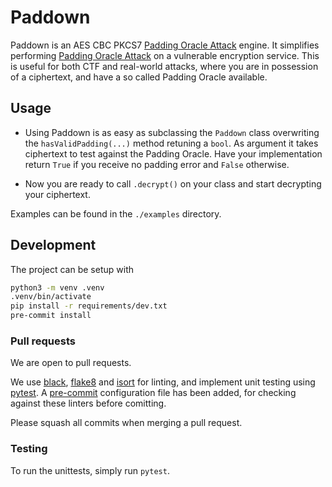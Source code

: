# Paddown
Paddown is an AES CBC PKCS7 [Padding Oracle Attack](https://en.wikipedia.org/wiki/Padding_oracle_attack)  engine. It simplifies performing [Padding Oracle Attack](https://en.wikipedia.org/wiki/Padding_oracle_attack) on a vulnerable encryption service. This is useful for both CTF and real-world attacks, where you are in possession of a ciphertext, and have a so called Padding Oracle available.

## Usage
* Using Paddown is as easy as subclassing the `Paddown` class overwriting the ``hasValidPadding(...)`` method retuning a `bool`. As argument it takes ciphertext to test against the Padding Oracle. Have your implementation return ``True`` if you receive no padding error and ``False`` otherwise.

* Now you are ready to call `.decrypt()` on your class and start decrypting your ciphertext.

Examples can be found in the `./examples` directory.

## Development

The project can be setup with
```bash
python3 -m venv .venv
.venv/bin/activate
pip install -r requirements/dev.txt
pre-commit install
```

### Pull requests
We are open to pull requests.

We use [black](https://github.com/psf/black), [flake8](https://flake8.pycqa.org/en/latest/) and [isort](https://github.com/timothycrosley/isort) for linting, and implement unit testing using [pytest](https://docs.pytest.org/en/latest/). A [pre-commit](https://pre-commit.com/) configuration file has been added, for checking against these linters before comitting.

Please squash all commits when merging a pull request.

### Testing
To run the unittests, simply run `pytest`.